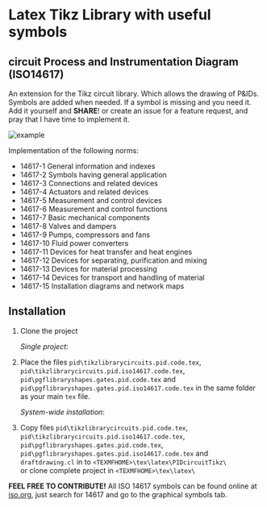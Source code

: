 # Latex Tikz Library with useful symbols

## circuit Process and Instrumentation Diagram (ISO14617)

An extension for the Tikz circuit library. Which allows the drawing of P&IDs.
Symbols are added when needed. If a symbol is missing and you need it. Add it yourself and **SHARE**! or create an issue for a feature request, and pray that I have time to implement it.

![example](example.jpg?raw=true)

Implementation of the following norms:
* 14617-1 General information and indexes
* 14617-2 Symbols having general application
* 14617-3 Connections and related devices
* 14617-4 Actuators and related devices
* 14617-5 Measurement and control devices
* 14617-6 Measurement and control functions
* 14617-7 Basic mechanical components
* 14617-8 Valves and dampers
* 14617-9 Pumps, compressors and fans
* 14617-10 Fluid power converters
* 14617-11 Devices for heat transfer and heat engines
* 14617-12 Devices for separating, purification and mixing
* 14617-13 Devices for material processing
* 14617-14 Devices for transport and handling of material
* 14617-15 Installation diagrams and network maps

## Installation

1. Clone the project  

    _Single project_:

2. Place the files `pid\tikzlibrarycircuits.pid.code.tex`, `pid\tikzlibrarycircuits.pid.iso14617.code.tex`, `pid\pgflibraryshapes.gates.pid.code.tex` and `pid\pgflibraryshapes.gates.pid.iso14617.code.tex` in the same folder as your main `tex` file.

    _System-wide installation_:  
2. Copy files `pid\tikzlibrarycircuits.pid.code.tex`, `pid\tikzlibrarycircuits.pid.iso14617.code.tex`, `pid\pgflibraryshapes.gates.pid.code.tex`, `pid\pgflibraryshapes.gates.pid.iso14617.code.tex` and `draftdrawing.cl` in to `<TEXMFHOME>\tex\latex\PIDcircuitTikz\`  
or clone complete project in `<TEXMFHOME>\tex\latex\`

**FEEL FREE TO CONTRIBUTE!**
All ISO 14617 symbols can be found online at [iso.org](https://www.iso.org/obp/ui#search), just search for 14617 and go to the graphical symbols tab.

